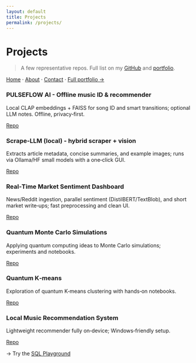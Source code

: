 ```yaml
---
layout: default
title: Projects
permalink: /projects/
---
```

# Projects

> A few representative repos. Full list on my [GitHub](https://github.com/Philippe-Guerrier) and [portfolio](https://sites.google.com/view/philippeguerrier/home).

[Home](/) · [About](/about/) · [Contact](/contact/) · [Full portfolio →](https://sites.google.com/view/philippeguerrier/home)

<!--- <div class="navbar">[Home](/) · [About](/about/) · [Contact](/contact/)</div> --->

<div class="card-grid">
<div class="card">
<h3>PULSEFLOW AI - Offline music ID & recommender</h3>
<p>Local CLAP embeddings + FAISS for song ID and smart transitions; optional LLM notes. Offline, privacy‑first.</p>
<p><a href="https://github.com/Philippe-Guerrier/pulseflow-ai-offline-music-recommender">Repo</a></p>
</div>

<div class="card">
<h3>Scrape‑LLM (local) - hybrid scraper + vision</h3>
<p>Extracts article metadata, concise summaries, and example images; runs via Ollama/HF small models with a one‑click GUI.</p>
<p><a href="https://github.com/Philippe-Guerrier/scrape-llm">Repo</a></p>
</div>

<div class="card">
<h3>Real‑Time Market Sentiment Dashboard</h3>
<p>News/Reddit ingestion, parallel sentiment (DistilBERT/TextBlob), and short market write‑ups; fast preprocessing and clean UI.</p>
<p><a href="https://github.com/Philippe-Guerrier/Real-Time-AI-Powered-Market-Sentiment-Dashboard">Repo</a></p>
</div>

<div class="card">
<h3>Quantum Monte Carlo Simulations</h3>
<p>Applying quantum computing ideas to Monte Carlo simulations; experiments and notebooks.</p>
<p><a href="https://github.com/Philippe-Guerrier/Quantum-Monte-Carlo-Simulations">Repo</a></p>
</div>

<div class="card">
<h3>Quantum K‑means</h3>
<p>Exploration of quantum K‑means clustering with hands‑on notebooks.</p>
<p><a href="https://github.com/Philippe-Guerrier/Quantum_K-mean">Repo</a></p>
</div>

<div class="card">
<h3>Local Music Recommendation System</h3>
<p>Lightweight recommender fully on‑device; Windows‑friendly setup.</p>
<p><a href="https://github.com/Philippe-Guerrier/music_rec_system">Repo</a></p>
</div>
</div>

→ Try the [SQL Playground](/play/sql/)
